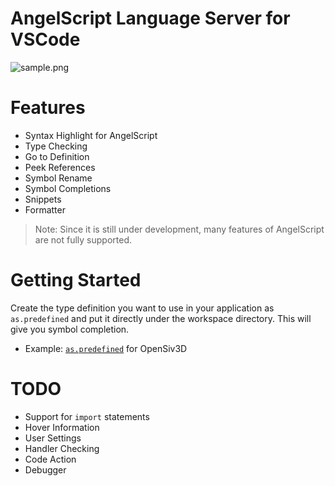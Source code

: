 # AngelScript Language Server for VSCode

![sample.png](https://raw.githubusercontent.com/sashi0034/angel-lsp/main/sample.png)

# Features

- Syntax Highlight for AngelScript
- Type Checking
- Go to Definition
- Peek References
- Symbol Rename
- Symbol Completions
- Snippets
- Formatter

> Note: Since it is still under development, many features of AngelScript are not fully supported.

# Getting Started

Create the type definition you want to use in your application as `as.predefined` and put it directly under the workspace directory. This will give you symbol completion.

- Example: [`as.predefined`](./examples/OpenSiv3D/as.predefined) for OpenSiv3D

# TODO

- Support for `import` statements
- Hover Information
- User Settings
- Handler Checking
- Code Action
- Debugger
